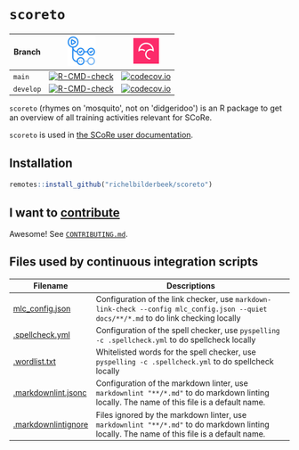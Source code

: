 # `scoreto`

<!-- markdownlint-disable MD013 -->

Branch   |[![GitHub Actions logo](man/figures/GitHubActions.png)](https://github.com/richelbilderbeek/scoreto/actions)|[![Codecov logo](man/figures/Codecov.png)](https://about.codecov.io/)
---------|---------|---------
`main`   |[![R-CMD-check](https://github.com/richelbilderbeek/scoreto/actions/workflows/R-CMD-check.yaml/badge.svg?branch=main)](https://github.com/richelbilderbeek/scoreto/actions/workflows/R-CMD-check.yaml)    |[![codecov.io](https://codecov.io/github/richelbilderbeek/scoreto/coverage.svg?branch=main)](https://app.codecov.io/github/richelbilderbeek/scoreto/branch/main)
`develop`|[![R-CMD-check](https://github.com/richelbilderbeek/scoreto/actions/workflows/R-CMD-check.yaml/badge.svg?branch=develop)](https://github.com/richelbilderbeek/scoreto/actions/workflows/R-CMD-check.yaml) |[![codecov.io](https://codecov.io/github/richelbilderbeek/scoreto/coverage.svg?branch=develop)](https://app.codecov.io/github/richelbilderbeek/scoreto/branch/develop)

`scoreto` (rhymes on 'mosquito', not on 'didgeridoo') is an R package
to get an overview of all training activities relevant for SCoRe.

`scoreto` is used in [the SCoRe user documentation](https://nbisweden.github.io/SCoRe_user_doc/).

## Installation

```r
remotes::install_github("richelbilderbeek/scoreto")
```

## I want to [contribute](CONTRIBUTING.md)

Awesome! See [`CONTRIBUTING.md`](CONTRIBUTING.md).

## Files used by continuous integration scripts

Filename                              |Descriptions
--------------------------------------|--------------------------------------------------------------------------------------------------------------------------------------
[mlc_config.json](mlc_config.json)    |Configuration of the link checker, use `markdown-link-check --config mlc_config.json --quiet docs/**/*.md` to do link checking locally
[.spellcheck.yml](.spellcheck.yml)    |Configuration of the spell checker, use `pyspelling -c .spellcheck.yml` to do spellcheck locally
[.wordlist.txt](.wordlist.txt)        |Whitelisted words for the spell checker, use `pyspelling -c .spellcheck.yml` to do spellcheck locally
[.markdownlint.jsonc](.markdownlint.jsonc)|Configuration of the markdown linter, use `markdownlint "**/*.md"` to do markdown linting locally. The name of this file is a default name.
[.markdownlintignore](.markdownlintignore)|Files ignored by the markdown linter, use `markdownlint "**/*.md"` to do markdown linting locally. The name of this file is a default name.
